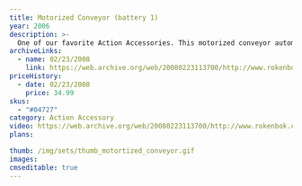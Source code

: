 ```yaml
---
title: Motorized Conveyor (battery 1)
year: 2006
description: >-
  One of our favorite Action Accessories. This motorized conveyor automatically starts when you dump ROKs (balls) in and then automatically stops once the ROKs are gone! And this latest version of our Conveyor no longer needs to be plugged in - it runs on batteries so you can put it anywhere and have as many as you want in your world. Chain them together to move loads as high as you dare! Works with any Start Set and requires three AA batteries (not included).
archiveLinks:
  - name: 02/23/2008
    link: https://web.archive.org/web/20080223113700/http://www.rokenbok.com/catalog/pd_aa_04727.html
priceHistory:
  - date: 02/23/2008
    price: 34.99
skus:
  - "#04727"
category: Action Accessory
video: https://web.archive.org/web/20080223113700/http://www.rokenbok.com/vids/MotConveyr180.wmv
plans:

thumb: /img/sets/thumb_motortized_conveyor.gif
images:
cmseditable: true
---
```

